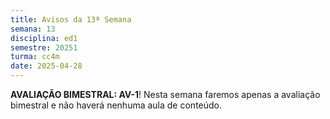 ```yaml
---
title: Avisos da 13ª Semana
semana: 13
disciplina: ed1
semestre: 20251
turma: cc4m
date: 2025-04-28
---
```


**AVALIAÇÃO BIMESTRAL: AV-1**! Nesta semana faremos apenas a avaliação bimestral
e não haverá nenhuma aula de conteúdo.
